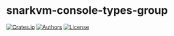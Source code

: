 # snarkvm-console-types-group

[![Crates.io](https://img.shields.io/crates/v/snarkvm-console-types-group.svg?color=neon)](https://crates.io/crates/snarkvm-console-types-group)
[![Authors](https://img.shields.io/badge/authors-Aleo-orange.svg)](https://aleo.org)
[![License](https://img.shields.io/badge/License-Apache%202.0-blue.svg)](./LICENSE.md)
